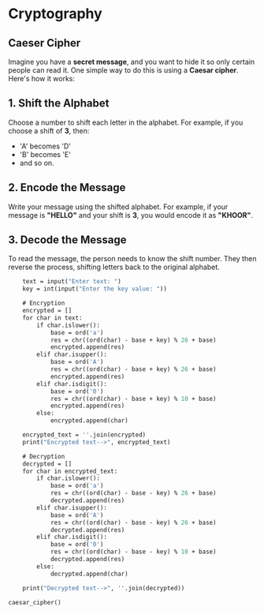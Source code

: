 # Cryptography

## Caeser Cipher
Imagine you have a **secret message**, and you want to hide it so only certain people can read it. One simple way to do this is using a **Caesar cipher**. Here's how it works:

## 1. Shift the Alphabet

Choose a number to shift each letter in the alphabet. For example, if you choose a shift of **3**, then:
- 'A' becomes 'D'
- 'B' becomes 'E'
- and so on.

## 2. Encode the Message

Write your message using the shifted alphabet. For example, if your message is **"HELLO"** and your shift is **3**, you would encode it as **"KHOOR"**.

## 3. Decode the Message

To read the message, the person needs to know the shift number. They then reverse the process, shifting letters back to the original alphabet.


```def caesar_cipher():
    text = input("Enter text: ")
    key = int(input("Enter the key value: "))

    # Encryption
    encrypted = []
    for char in text:
        if char.islower():
            base = ord('a')
            res = chr((ord(char) - base + key) % 26 + base)
            encrypted.append(res)
        elif char.isupper():
            base = ord('A')
            res = chr((ord(char) - base + key) % 26 + base)
            encrypted.append(res)
        elif char.isdigit():
            base = ord('0')
            res = chr((ord(char) - base + key) % 10 + base)
            encrypted.append(res)
        else:
            encrypted.append(char)

    encrypted_text = ''.join(encrypted)
    print("Encrypted text-->", encrypted_text)

    # Decryption
    decrypted = []
    for char in encrypted_text:
        if char.islower():
            base = ord('a')
            res = chr((ord(char) - base - key) % 26 + base)
            decrypted.append(res)
        elif char.isupper():
            base = ord('A')
            res = chr((ord(char) - base - key) % 26 + base)
            decrypted.append(res)
        elif char.isdigit():
            base = ord('0')
            res = chr((ord(char) - base - key) % 10 + base)
            decrypted.append(res)
        else:
            decrypted.append(char)

    print("Decrypted text-->", ''.join(decrypted))

caesar_cipher()
```
